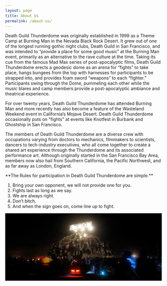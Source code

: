 ```yaml
---
layout: page
title: About Us
permalink: /about-us/
---
```


Death Guild Thunderdome was originally established in 1999 as a Theme Camp at Burning Man in the Nevada Black Rock Desert. It grew out of one of the longest running gothic night clubs, Death Guild in San Francisco, and was intended to “provide a place for some good music” at the Burning Man event, primarily as an alternative to the rave culture at the time. Taking its cue from the famous Mad Max series of post-apocalyptic films, Death Guild Thunderdome erects a geodesic dome as an arena for “fights” to take place, hangs bungees from the top with harnesses for participants to be strapped into, and provides foam sword “weapons” to each “fighter.” Participants swing through the Dome, pummeling each other while the music blares and camp members provide a post-apocalyptic ambiance and theatrical experience.

For over twenty years, Death Guild Thunderdome has attended Burning Man and more recently has also become a feature of the Wasteland Weekend event in California’s Mojave Desert. Death Guild Thunderdome occasionally puts on "fights" at events like Knotfest in Burbank and Ghostship in San Francisco.

The members of Death Guild Thunderdome are a diverse crew with occupations varying from doctors to mechanics, filmmakers to scientists, dancers to tech-industry executives, who all come together to create a shared art experience through the Thunderdome and its associated performance art. Although originally started in the San Francisco Bay Area, members now also hail from Southern California, the Pacific Northwest, and as far away as London, England.

<div class="boxed-up" markdown="1">
**The Rules for participation in Death Guild Thunderdome are simple.**

1. Bring your own opponent, we will not provide one for you.
2. Fights last as long as we say.
3. We are always right.
4. Don’t bitch.
5. And when the sign goes on, come line up to fight.
</div>

![Night photograph of the exterior of the Thunderdome with lights on and spectators on the dome exterior.](/assets/about-dome8-lights-on.jpg)
